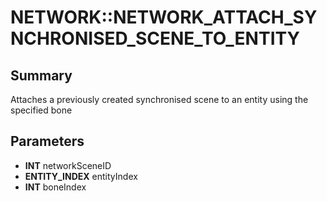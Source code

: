 # NETWORK::NETWORK_ATTACH_SYNCHRONISED_SCENE_TO_ENTITY

## Summary
Attaches a previously created synchronised scene to an entity using the specified bone

## Parameters
* **INT** networkSceneID
* **ENTITY_INDEX** entityIndex
* **INT** boneIndex